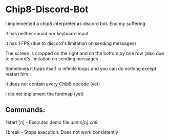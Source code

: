 # Chip8-Discord-Bot
I implemented a chip8 interpreter as discord bot. End my suffering

  It has neither sound nor keyboard input
  
  It has 1 FPS (due to discord's limitation on sending messages)
  
  The screen is cropped on the right and on the bottom by one row (also due to discord's limitation on sending messages
  
  Sometimes it traps itself in infinite loops and you can do nothing except restart him
  
  It does not contain every Chip8 opcode (yet)
  
  I did not implement the fontmap (yet)
  
  
## Commands:
?start [n]      -     Executes demo file *demo[n].ch8*

?break          -     Stops execution. Does not work consistently
